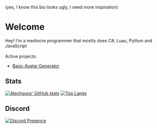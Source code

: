 (yes, I know this bio looks ugly, I need more inspiration)
# Welcome
Hey! I'm a mediocre programmer that mostly does C#, Luau, Python and JavaScript<br />
<br />
Active projects:
- [Basic Avatar Generator](https://github.com/4techguns/BasicAvatarGenerator)

## Stats
  [![4techguns' GitHub stats](https://github-readme-stats.vercel.app/api?username=4techguns&count_private=true&theme=cobalt)](https://github.com/anuraghazra/github-readme-stats)
[![Top Langs](https://github-readme-stats.vercel.app/api/top-langs/?username=4techguns&count_private=true&theme=cobalt)](https://github.com/anuraghazra/github-readme-stats)
<br />
## Discord<br />
[![Discord Presence](https://lanyard.cnrad.dev/api/752617663888359444)](https://discord.com/users/752617663888359444)
